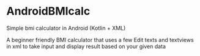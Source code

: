 # AndroidBMIcalc
Simple bmi calculator in Android (Kotlin + XML)

A beginner friendly BMI calculator that uses a few Edit texts and textviews in xml to take input and display result based on your given data
